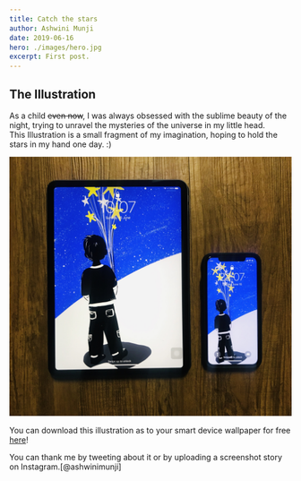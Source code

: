 ```yaml
---
title: Catch the stars
author: Ashwini Munji
date: 2019-06-16
hero: ./images/hero.jpg
excerpt: First post. 
---
```




## The Illustration

As a child <strike>even now</strike>, I was always obsessed with the sublime beauty of the night, trying to unravel the mysteries of the universe in my little head.   
This Illustration is a small fragment of my imagination, hoping to hold the stars in my hand one day. :)

<div className="Image__Small">
  <img
    src="./images/Device.jpg"
    title="Logo Title Text 1"
    alt="Alt text"
  />
</div>

You can download this illustration as to your smart device wallpaper for free [here](https://drive.google.com/file/d/1VyR1AWaHYzjLoolKH2A0e-19FJl4I0Nk/view?usp=sharing)! 

You can thank me by tweeting about it or by uploading a screenshot story on Instagram.[@ashwinimunji] 
